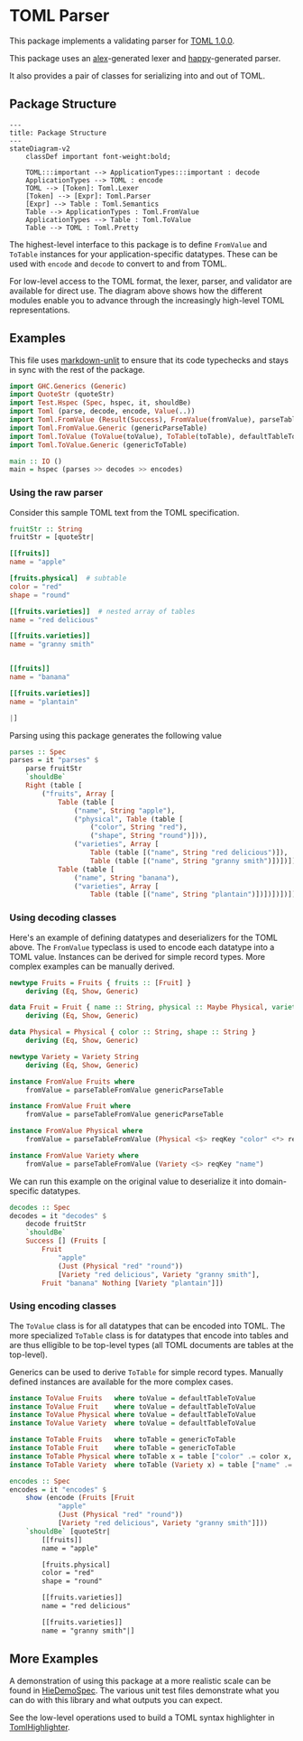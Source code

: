 # TOML Parser

This package implements a validating parser for [TOML 1.0.0](https://toml.io/en/v1.0.0).

This package uses an [alex](https://haskell-alex.readthedocs.io/en/latest/)-generated
lexer and [happy](https://haskell-happy.readthedocs.io/en/latest/)-generated parser.

It also provides a pair of classes for serializing into and out of TOML.

## Package Structure

```mermaid
---
title: Package Structure
---
stateDiagram-v2
    classDef important font-weight:bold;

    TOML:::important --> ApplicationTypes:::important : decode
    ApplicationTypes --> TOML : encode
    TOML --> [Token]: Toml.Lexer
    [Token] --> [Expr]: Toml.Parser
    [Expr] --> Table : Toml.Semantics
    Table --> ApplicationTypes : Toml.FromValue
    ApplicationTypes --> Table : Toml.ToValue
    Table --> TOML : Toml.Pretty

```

The highest-level interface to this package is to define `FromValue` and `ToTable`
instances for your application-specific datatypes. These can be used with `encode`
and `decode` to convert to and from TOML.

For low-level access to the TOML format, the lexer, parser, and validator are available
for direct use. The diagram above shows how the different modules enable you to
advance through the increasingly high-level TOML representations.

## Examples

This file uses [markdown-unlit](https://hackage.haskell.org/package/markdown-unlit)
to ensure that its code typechecks and stays in sync with the rest of the package.

```haskell
import GHC.Generics (Generic)
import QuoteStr (quoteStr)
import Test.Hspec (Spec, hspec, it, shouldBe)
import Toml (parse, decode, encode, Value(..))
import Toml.FromValue (Result(Success), FromValue(fromValue), parseTableFromValue, reqKey)
import Toml.FromValue.Generic (genericParseTable)
import Toml.ToValue (ToValue(toValue), ToTable(toTable), defaultTableToValue, table, (.=))
import Toml.ToValue.Generic (genericToTable)

main :: IO ()
main = hspec (parses >> decodes >> encodes)
```

### Using the raw parser

Consider this sample TOML text from the TOML specification.

```haskell
fruitStr :: String
fruitStr = [quoteStr|
```

```toml
[[fruits]]
name = "apple"

[fruits.physical]  # subtable
color = "red"
shape = "round"

[[fruits.varieties]]  # nested array of tables
name = "red delicious"

[[fruits.varieties]]
name = "granny smith"


[[fruits]]
name = "banana"

[[fruits.varieties]]
name = "plantain"
```

```haskell
|]
```

Parsing using this package generates the following value

```haskell
parses :: Spec
parses = it "parses" $
    parse fruitStr
    `shouldBe`
    Right (table [
        ("fruits", Array [
            Table (table [
                ("name", String "apple"),
                ("physical", Table (table [
                    ("color", String "red"),
                    ("shape", String "round")])),
                ("varieties", Array [
                    Table (table [("name", String "red delicious")]),
                    Table (table [("name", String "granny smith")])])]),
            Table (table [
                ("name", String "banana"),
                ("varieties", Array [
                    Table (table [("name", String "plantain")])])])])])
```

### Using decoding classes

Here's an example of defining datatypes and deserializers for the TOML above.
The `FromValue` typeclass is used to encode each datatype into a TOML value.
Instances can be derived for simple record types. More complex examples can
be manually derived.

```haskell
newtype Fruits = Fruits { fruits :: [Fruit] }
    deriving (Eq, Show, Generic)

data Fruit = Fruit { name :: String, physical :: Maybe Physical, varieties :: [Variety] }
    deriving (Eq, Show, Generic)

data Physical = Physical { color :: String, shape :: String }
    deriving (Eq, Show, Generic)

newtype Variety = Variety String
    deriving (Eq, Show, Generic)

instance FromValue Fruits where
    fromValue = parseTableFromValue genericParseTable

instance FromValue Fruit where
    fromValue = parseTableFromValue genericParseTable

instance FromValue Physical where
    fromValue = parseTableFromValue (Physical <$> reqKey "color" <*> reqKey "shape")

instance FromValue Variety where
    fromValue = parseTableFromValue (Variety <$> reqKey "name")
```

We can run this example on the original value to deserialize it into domain-specific datatypes.

```haskell
decodes :: Spec
decodes = it "decodes" $
    decode fruitStr
    `shouldBe`
    Success [] (Fruits [
        Fruit
            "apple"
            (Just (Physical "red" "round"))
            [Variety "red delicious", Variety "granny smith"],
        Fruit "banana" Nothing [Variety "plantain"]])
```

### Using encoding classes

The `ToValue` class is for all datatypes that can be encoded into TOML.
The more specialized `ToTable` class is for datatypes that encode into
tables and are thus elligible to be top-level types (all TOML documents
are tables at the top-level).

Generics can be used to derive `ToTable` for simple record types.
Manually defined instances are available for the more complex cases.

```haskell
instance ToValue Fruits   where toValue = defaultTableToValue
instance ToValue Fruit    where toValue = defaultTableToValue
instance ToValue Physical where toValue = defaultTableToValue
instance ToValue Variety  where toValue = defaultTableToValue

instance ToTable Fruits   where toTable = genericToTable
instance ToTable Fruit    where toTable = genericToTable
instance ToTable Physical where toTable x = table ["color" .= color x, "shape" .= shape x]
instance ToTable Variety  where toTable (Variety x) = table ["name" .= x]

encodes :: Spec
encodes = it "encodes" $
    show (encode (Fruits [Fruit
            "apple"
            (Just (Physical "red" "round"))
            [Variety "red delicious", Variety "granny smith"]]))
    `shouldBe` [quoteStr|
        [[fruits]]
        name = "apple"

        [fruits.physical]
        color = "red"
        shape = "round"

        [[fruits.varieties]]
        name = "red delicious"

        [[fruits.varieties]]
        name = "granny smith"|]
```

## More Examples

A demonstration of using this package at a more realistic scale
can be found in [HieDemoSpec](test/HieDemoSpec.hs). The various unit
test files demonstrate what you can do with this library and what
outputs you can expect.

See the low-level operations used to build a TOML syntax highlighter
in [TomlHighlighter](test-drivers/highlighter/Main.hs).
